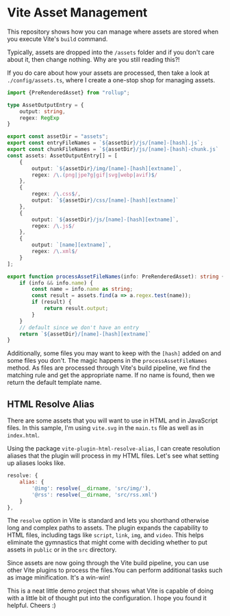 # Vite Asset Management

This repository shows how you can manage where assets are stored when you execute Vite's `build` command.

Typically, assets are dropped into the `/assets` folder and if you don't care about it, then change nothing. Why are you still reading this?!

If you do care about how your assets are processed, then take a look at `./config/assets.ts`, where I create a one-stop shop for managing assets.

```typescript
import {PreRenderedAsset} from "rollup";

type AssetOutputEntry = {
    output: string,
    regex: RegExp
}

export const assetDir = "assets";
export const entryFileNames = `${assetDir}/js/[name]-[hash].js`;
export const chunkFileNames = `${assetDir}/js/[name]-[hash]-chunk.js`
const assets: AssetOutputEntry[] = [
    {
        output: `${assetDir}/img/[name]-[hash][extname]`,
        regex: /\.(png|jpe?g|gif|svg|webp|avif)$/
    },
    {
        regex: /\.css$/,
        output: `${assetDir}/css/[name]-[hash][extname]`
    },
    {
        output: `${assetDir}/js/[name]-[hash][extname]`,
        regex: /\.js$/
    },
    {
        output: `[name][extname]`,
        regex: /\.xml$/
    }
];

export function processAssetFileNames(info: PreRenderedAsset): string {
    if (info && info.name) {
        const name = info.name as string;
        const result = assets.find(a => a.regex.test(name));
        if (result) {
            return result.output;
        }
    }
    // default since we don't have an entry
    return `${assetDir}/[name]-[hash][extname]`
}
```

Additionally, some files you may want to keep with the `[hash]` added on and some files you don't. The magic happens in the `processAssetFileNames` method. As files are processed through Vite's build pipeline, we find the matching rule and get the appropriate name. If no name is found, then we return the default template name.

## HTML Resolve Alias

There are some assets that you will want to use in HTML and in JavaScript files. In this sample, I'm using `vite.svg` in the `main.ts` file as well as in `index.html`.

Using the package `vite-plugin-html-resolve-alias`, I can create resolution aliases that the plugin will process in my HTML files. Let's see what setting up aliases looks like.

```javascript
resolve: {
    alias: {
        '@img': resolve(__dirname, 'src/img/'),
        '@rss': resolve(__dirname, 'src/rss.xml')
    }
},
```

The `resolve` option in Vite is standard and lets you shorthand otherwise long and complex paths to assets. The plugin expands the capability to HTML files, including tags like `script`, `link`, `img`, and `video`. This helps eliminate the gymnastics that might come with deciding whether to put assets in `public` or in the `src` directory.

Since assets are now going through the Vite build pipeline, you can use other Vite plugins to process the files.You can perform additional tasks such as image minification. It's a win-win!

This is a neat little demo project that shows what Vite is capable of doing with a little bit of thought put into the configuration. I hope you found it helpful. Cheers :)

